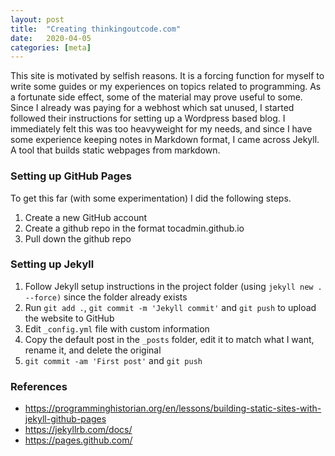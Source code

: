```yaml
---
layout: post
title:  "Creating thinkingoutcode.com"
date:   2020-04-05
categories: [meta]
---
```

This site is motivated by selfish reasons. It is a forcing function for myself to write some guides or my experiences on topics related to programming. As a fortunate side effect, some of the material may prove useful to some. Since I already was paying for a webhost which sat unused, I started followed their instructions for setting up a Wordpress based blog. I immediately felt this was too heavyweight for my needs, and since I have some experience keeping notes in Markdown format, I came across Jekyll. A tool that builds static webpages from markdown.

### Setting up GitHub Pages

To get this far (with some experimentation) I did the following steps.

1. Create a new GitHub account
2. Create a github repo in the format tocadmin.github.io
3. Pull down the github repo

### Setting up Jekyll

1. Follow Jekyll setup instructions in the project folder (using `jekyll new . --force)` since the folder already exists
2. Run `git add .`, `git commit -m 'Jekyll commit'` and `git push` to upload the website to GitHub
3. Edit `_config.yml` file with custom information
4. Copy the default post in the `_posts` folder, edit it to match what I want, rename it, and delete the original
5. `git commit -am 'First post'` and `git push`

### References

- <https://programminghistorian.org/en/lessons/building-static-sites-with-jekyll-github-pages>
- <https://jekyllrb.com/docs/>
- <https://pages.github.com/>
